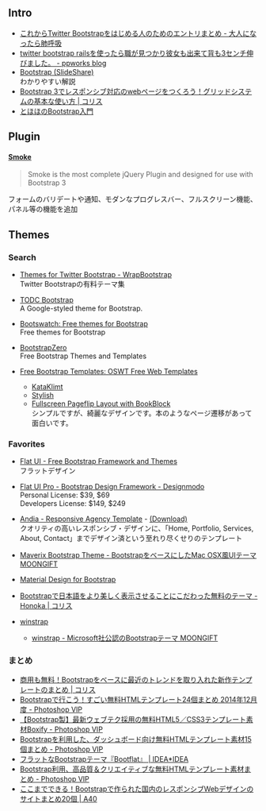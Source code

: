 ## Intro
- [これからTwitter Bootstrapをはじめる人のためのエントリまとめ - 大人になったら肺呼吸](http://d.hatena.ne.jp/replication/20120226/1330224012)
- [twitter bootstrap railsを使ったら職が見つかり彼女も出来て背も3センチ伸びました。 - ppworks blog](http://ppworks.hatenablog.jp/entry/2012/02/19/033644)
- [Bootstrap (SlideShare)](http://www.slideshare.net/428design/bootstrap-39267140)  
  わかりやすい解説
- [Bootstrap 3でレスポンシブ対応のwebページをつくろう！グリッドシステムの基本な使い方 | コリス](http://coliss.com/articles/build-websites/operation/work/installing-bootstrap-and-grid-system-by-designmodo.html)
- [とほほのBootstrap入門](http://www.tohoho-web.com/ex/bootstrap.html)


## Plugin

#### [Smoke](http://alfredobarron.github.io/smoke/#/)
> Smoke is the most complete jQuery Plugin and designed for use with Bootstrap 3

フォームのバリデートや通知、モダンなプログレスバー、フルスクリーン機能、パネル等の機能を追加


## Themes

### Search

- [Themes for Twitter Bootstrap - WrapBootstrap](https://wrapbootstrap.com/)  
  Twitter Bootstrapの有料テーマ集

- [TODC Bootstrap](http://todc.github.io/todc-bootstrap/)  
  A Google-styled theme for Bootstrap.

- [Bootswatch: Free themes for Bootstrap](http://bootswatch.com/)  
  Free themes for Bootstrap

- [BootstrapZero](http://bootstrapzero.com/)  
  Free Bootstrap Themes and Templates

- [Free Bootstrap Templates: OSWT Free Web Templates](http://www.oswt.co.uk/free_bootstrap_templates/)
    - [KataKlimt](http://www.oswt.co.uk/free_bootstrap_templates/demo/free_bootstrap_responsive_template_001/)
    - [Stylish](http://www.oswt.co.uk/free_bootstrap_templates/demo/free_bootstrap_responsive_template_002/)
    - [Fullscreen Pageflip Layout with BookBlock](http://www.oswt.co.uk/free_bootstrap_templates/demo/free_responsive_book/)  
      シンプルですが、綺麗なデザインです。本のようなページ遷移があって面白いです。

### Favorites

- [Flat UI - Free Bootstrap Framework and Themes](http://designmodo.github.io/Flat-UI/)  
  フラットデザイン

- [Flat UI Pro - Bootstrap Design Framework - Designmodo](http://designmodo.com/flat/)  
  Personal License: $39, $69  
  Developers License: $149, $249

- [Andia - Responsive Agency Template](http://azmind.com/demo/andia-agency/) - [(Download)](http://azmind.com/2012/12/28/free-html-template-andia-responsive-agency-portfolio-template-twitter-bootstrap/)  
  クオリティの高いレスポンシブ・デザインに、「Home, Portfolio, Services, About, Contact」までデザイン済という至れり尽くせりのテンプレート

- [Maverix Bootstrap Theme - BootstrapをベースにしたMac OSX風UIテーマ MOONGIFT](http://www.moongift.jp/2014/06/maverix-bootstrap-theme-bootstrap%e3%82%92%e3%83%99%e3%83%bc%e3%82%b9%e3%81%ab%e3%81%97%e3%81%9fmac-osx%e9%a2%a8ui%e3%83%86%e3%83%bc%e3%83%9e/)

- [Material Design for Bootstrap](https://fezvrasta.github.io/bootstrap-material-design/)

- [Bootstrapで日本語をより美しく表示させることにこだわった無料のテーマ -Honoka | コリス](http://coliss.com/articles/build-websites/operation/work/bootstrap-theme-honoka.html)

- [winstrap](http://winstrap.azurewebsites.net/)
  - [winstrap \- Microsoft社公認のBootstrapテーマ MOONGIFT](http://www.moongift.jp/2016/08/winstrap-microsoft%E7%A4%BE%E5%85%AC%E8%AA%8D%E3%81%AEbootstrap%E3%83%86%E3%83%BC%E3%83%9E/)

### まとめ

- [商用も無料！Bootstrapをベースに最近のトレンドを取り入れた新作テンプレートのまとめ | コリス](http://coliss.com/articles/build-websites/operation/work/best-templates-for-bootstrap-2014.html)
- [Bootstrapで行こう！すごい無料HTMLテンプレート24個まとめ 2014年12月度 - Photoshop VIP](http://photoshopvip.net/archives/71636)
- [【Bootstrap製】最新ウェブテク採用の無料HTML5／CSS3テンプレート素材Boxify - Photoshop VIP](http://photoshopvip.net/archives/72866)
- [Bootstrapを利用した、ダッシュボード向け無料HTMLテンプレート素材15個まとめ - Photoshop VIP](http://photoshopvip.net/archives/64037)
- [フラットなBootstrapテーマ『Bootflat』 | IDEA*IDEA](http://www.ideaxidea.com/archives/2014/03/bootflat.html)
- [Bootstrap利用、高品質＆クリエイティブな無料HTMLテンプレート素材まとめ - Photoshop VIP](http://photoshopvip.net/archives/58440)
- [ここまでできる！Bootstrapで作られた国内のレスポンシブWebデザインのサイトまとめ20個 | A40](http://katoshun.com/blog/rwd-20131222.html)
